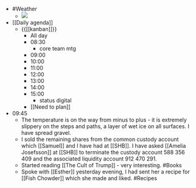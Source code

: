 - #Weather
    - ![](https://firebasestorage.googleapis.com/v0/b/firescript-577a2.appspot.com/o/imgs%2Fapp%2FDavidsroam%2F0xZpfvU3vE.png?alt=media&token=ce0f28eb-2e0c-4b9d-b665-042410c3cb9c)
- [[Daily agenda]]
    - {{[[kanban]]}}
        - All day
        - 08:30
            - core team mtg
        - 09:00
        - 10:00
        - 11:00
        - 12:00
        - 13:00
        - 14:00
        - 15:00
            - status digital
        - [[Need to plan]]
- 09:45
    - The temperature is on the way from minus to plus - it is extremely slippery on the steps and paths, a layer of wet ice on all surfaces. I have spread gravel.
    - I sold the remaining shares from the common custody account which [[Samuel]] and I have had at [[SHB]]. I have asked [[Amelia Josefsson]] at [[SHB]] to terminate the custody account 588 356 409 and the associated liquidity account 912 470 291.
    - Started reading [[The Cult of Trump]] - very interesting. #Books
    - Spoke with [[Esther]] yesterday evening, I had sent her a recipe for [[Fish Chowder]] which she made and liked. #Recipes
